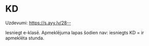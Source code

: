 # KD

Uzdevumi:
https://s.ayy.lv/28--

Iesniegt e-klasē.
Apmeklējuma lapas šodien nav: iesniegts KD = ir apmeklēta stunda.